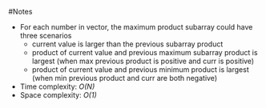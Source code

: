 #Notes
* For each number in vector, the maximum product subarray could have three scenarios 
    * current value is larger than the previous subarray product
    * product of current value and previous maximum subarray product is largest (when max previous product is positive and curr is positive)
    * product of current value and previous minimum product is largest (when min previous product and curr are both negative)
* Time complexity: _O(N)_ 
* Space complexity: _O(1)_
